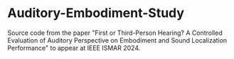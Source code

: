 # Auditory-Embodiment-Study
Source code from the paper "First or Third-Person Hearing? A Controlled Evaluation of Auditory Perspective on Embodiment and Sound Localization Performance" to appear at IEEE ISMAR 2024.
